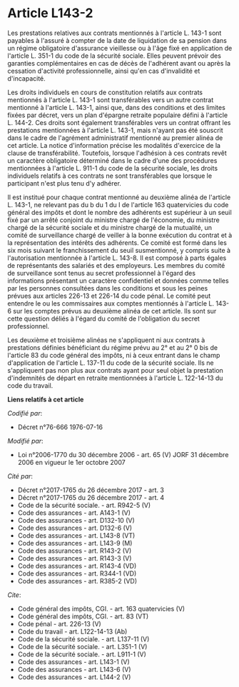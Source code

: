 # Article L143-2

Les prestations relatives aux contrats mentionnés à l'article L. 143-1 sont payables à l'assuré à compter de la date de
liquidation de sa pension dans un régime obligatoire d'assurance vieillesse ou à l'âge fixé en application de l'article L.
351-1 du code de la sécurité sociale. Elles peuvent prévoir des garanties complémentaires en cas de décès de l'adhérent avant
ou après la cessation d'activité professionnelle, ainsi qu'en cas d'invalidité et d'incapacité. 

Les droits individuels en cours de constitution relatifs aux contrats mentionnés à l'article L. 143-1 sont transférables vers
un autre contrat mentionné à l'article L. 143-1, ainsi que, dans des conditions et des limites fixées par décret, vers un
plan d'épargne retraite populaire défini à l'article L. 144-2. Ces droits sont également transférables vers un contrat
offrant les prestations mentionnées à l'article L. 143-1, mais n'ayant pas été souscrit dans le cadre de l'agrément
administratif mentionné au premier alinéa de cet article. La notice d'information précise les modalités d'exercice de la
clause de transférabilité. Toutefois, lorsque l'adhésion à ces contrats revêt un caractère obligatoire déterminé dans le
cadre d'une des procédures mentionnées à l'article L. 911-1 du code de la sécurité sociale, les droits individuels relatifs à
ces contrats ne sont transférables que lorsque le participant n'est plus tenu d'y adhérer. 

Il est institué pour chaque contrat mentionné au deuxième alinéa de l'article L. 143-1, ne relevant pas du b du 1 du I de
l'article 163 quatervicies du code général des impôts et dont le nombre des adhérents est supérieur à un seuil fixé par un
arrêté conjoint du ministre chargé de l'économie, du ministre chargé de la sécurité sociale et du ministre chargé de la
mutualité, un comité de surveillance chargé de veiller à la bonne exécution du contrat et à la représentation des intérêts
des adhérents. Ce comité est formé dans les six mois suivant le franchissement du seuil susmentionné, y compris suite à
l'autorisation mentionnée à l'article L. 143-8. Il est composé à parts égales de représentants des salariés et des
employeurs. Les membres du comité de surveillance sont tenus au secret professionnel à l'égard des informations présentant un
caractère confidentiel et données comme telles par les personnes consultées dans les conditions et sous les peines prévues
aux articles 226-13 et 226-14 du code pénal. Le comité peut entendre le ou les commissaires aux comptes mentionnés à
l'article L. 143-6 sur les comptes prévus au deuxième alinéa de cet article. Ils sont sur cette question déliés à l'égard du
comité de l'obligation du secret professionnel. 

Les deuxième et troisième alinéas ne s'appliquent ni aux contrats à prestations définies bénéficiant du régime prévu au 2° et
au 2° 0 bis de l'article 83 du code général des impôts, ni à ceux entrant dans le champ d'application de l'article L. 137-11
du code de la sécurité sociale. Ils ne s'appliquent pas non plus aux contrats ayant pour seul objet la prestation
d'indemnités de départ en retraite mentionnées à l'article L. 122-14-13 du code du travail.

**Liens relatifs à cet article**

_Codifié par_:

  - Décret n°76-666 1976-07-16

_Modifié par_:

  - Loi n°2006-1770 du 30 décembre 2006 - art. 65 (V) JORF 31 décembre 2006 en vigueur le 1er octobre 2007

_Cité par_:

  - Décret n°2017-1765 du 26 décembre 2017 - art. 3
  - Décret n°2017-1765 du 26 décembre 2017 - art. 4
  - Code de la sécurité sociale. - art. R942-5 (V)
  - Code des assurances - art. A143-1 (V)
  - Code des assurances - art. D132-10 (V)
  - Code des assurances - art. D132-6 (V)
  - Code des assurances - art. L143-8 (VT)
  - Code des assurances - art. L143-9 (M)
  - Code des assurances - art. R143-2 (V)
  - Code des assurances - art. R143-3 (V)
  - Code des assurances - art. R143-4 (VD)
  - Code des assurances - art. R344-1 (VD)
  - Code des assurances - art. R385-2 (VD)

_Cite_:

  - Code général des impôts, CGI. - art. 163 quatervicies (V)
  - Code général des impôts, CGI. - art. 83 (VT)
  - Code pénal - art. 226-13 (V)
  - Code du travail - art. L122-14-13 (Ab)
  - Code de la sécurité sociale. - art. L137-11 (V)
  - Code de la sécurité sociale. - art. L351-1 (V)
  - Code de la sécurité sociale. - art. L911-1 (V)
  - Code des assurances - art. L143-1 (V)
  - Code des assurances - art. L143-6 (V)
  - Code des assurances - art. L144-2 (V)

